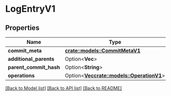 # LogEntryV1

## Properties

Name | Type | Description | Notes
------------ | ------------- | ------------- | -------------
**commit_meta** | [**crate::models::CommitMetaV1**](CommitMeta_V1.md) |  | 
**additional_parents** | Option<**Vec<String>**> |  | [optional]
**parent_commit_hash** | Option<**String**> |  | [optional]
**operations** | Option<[**Vec<crate::models::OperationV1>**](Operation_V1.md)> |  | [optional]

[[Back to Model list]](../README.md#documentation-for-models) [[Back to API list]](../README.md#documentation-for-api-endpoints) [[Back to README]](../README.md)


